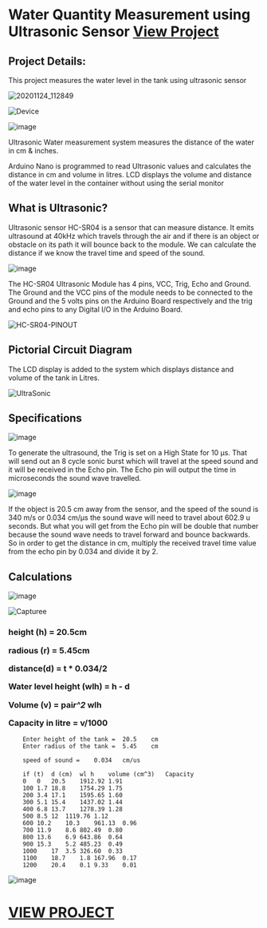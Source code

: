 # Water Quantity Measurement using Ultrasonic Sensor <a href="https://dt021a-3.wixsite.com/website/ultrasonic-level" target= "_blank" >View Project</a> 

<h2>Project Details: </h2>
<p>This project measures the water level in the tank using ultrasonic sensor</p>

![20201124_112849](https://user-images.githubusercontent.com/73076876/138971549-5f6b6d4a-a09b-4e10-9ecf-4bdc1662eb66.jpg)

![Device](https://user-images.githubusercontent.com/73076876/138971563-edd120de-48e6-4bcc-a953-190e28feea6b.jpg)

![image](https://user-images.githubusercontent.com/73076876/138971583-f2465d3d-1f87-4504-8662-b421ca45b1a9.png)

Ultrasonic Water measurement system measures the distance of the water in cm & inches. 

Arduino Nano is programmed to read Ultrasonic values and calculates the distance in cm and volume in litres. LCD displays the volume and distance of the water level in the container without using the serial monitor 

<h2>What is Ultrasonic?</h2>
<p>Ultrasonic sensor HC-SR04 is a sensor that can measure distance. It emits ultrasound at 40kHz which travels through the air and if there is an object or obstacle on its path it will bounce back to the module. We can calculate the distance if we know the travel time and speed of the sound.</p>

![image](https://user-images.githubusercontent.com/73076876/138969327-731db9ee-3644-4bb9-9372-ef881d58e34e.png)

<p>The HC-SR04 Ultrasonic Module has 4 pins, VCC, Trig, Echo and Ground. The Ground and the VCC pins of the module needs to be connected to the Ground and the 5 volts pins on the Arduino Board respectively and the trig and echo pins to any Digital I/O in the Arduino Board.</p>

![HC-SR04-PINOUT](https://user-images.githubusercontent.com/73076876/138969377-10b33736-df05-4703-819c-e7e48b2b779e.jpg)

<h2>Pictorial Circuit Diagram</h2>

The LCD display is added to the system which displays distance and volume of the tank in Litres.

![UltraSonic](https://user-images.githubusercontent.com/73076876/138969609-fab4d61d-6e2d-4d2e-9209-f74890ce546d.png)

<h2>Specifications</h2>

![image](https://user-images.githubusercontent.com/73076876/138970372-78917209-09a1-4cdd-a177-a7a7dce9f9bc.png)

To generate the ultrasound, the Trig is set on a High State for 10 µs. That will send out an 8 cycle sonic burst which will travel at the speed sound and it will be received in the Echo pin. The Echo pin will output the time in microseconds the sound wave travelled.

![image](https://user-images.githubusercontent.com/73076876/138970428-49521199-d265-4fe4-8d40-70b2f71765a8.png)

If the object is 20.5 cm away from the sensor, and the speed of the sound is 340 m/s or 0.034 cm/µs the sound wave will need to travel about 602.9 u seconds. But what you will get from the Echo pin will be double that number because the sound wave needs to travel forward and bounce backwards.  So in order to get the distance in cm, multiply the received travel time value from the echo pin by 0.034 and divide it by 2.

<h2>Calculations</h2>

![image](https://user-images.githubusercontent.com/73076876/138970579-13c4f240-4e7b-4d19-a081-354c68d3a17e.png)

![Capturee](https://user-images.githubusercontent.com/73076876/138970758-00d22f75-fb0d-4288-9eb6-729118d414bf.JPG)

<h3>height (h) = 20.5cm
  
radious (r) = 5.45cm

distance(d) = t * 0.034/2
  
Water level height (wlh) = h -  d

Volume (v) = pai*r^2* wlh
  
Capacity in litre = v/1000 </h3>



		Enter height of the tank =	20.5	cm		
		Enter radius of the tank =	5.45	cm		
						
		speed of sound =	0.034	cm/us		
						
		if (t)	d (cm)	wl h	volume (cm^3)	Capacity 
		0	0	20.5	1912.92	1.91
		100	1.7	18.8	1754.29	1.75
		200	3.4	17.1	1595.65	1.60
		300	5.1	15.4	1437.02	1.44
		400	6.8	13.7	1278.39	1.28
		500	8.5	12	1119.76	1.12
		600	10.2	10.3	961.13	0.96
		700	11.9	8.6	802.49	0.80
		800	13.6	6.9	643.86	0.64
		900	15.3	5.2	485.23	0.49
		1000	17	3.5	326.60	0.33
		1100	18.7	1.8	167.96	0.17
		1200	20.4	0.1	9.33	0.01
![image](https://user-images.githubusercontent.com/73076876/138971443-65b3fdfc-4c62-4a7c-a84c-dba3503e32fc.png)

# <a href="https://dt021a-3.wixsite.com/website/ultrasonic-level" target= "_blank" >VIEW PROJECT</a> 
